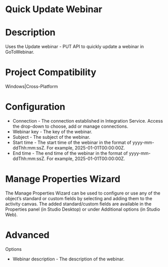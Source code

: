 ﻿# Quick Update Webinar

# Description

Uses the Update webinar - PUT API to quickly
                update a webinar in GoToWebinar.

# Project Compatibility

Windows|Cross-Platform

# Configuration

* Connection - The connection established in Integration Service. Access the drop-down to choose, add or manage connections.
* Webinar key - The key of the webinar.
* Subject - The subject of the webinar.
* Start time - The start time of the webinar in the format of yyyy-mm-ddThh:mm:ssZ. For example, 2025-01-01T00:00:00Z.
* End time - The end time of the webinar in the format of yyyy-mm-ddThh:mm:ssZ. For example, 2025-01-01T00:00:00Z.

# Manage Properties Wizard

The Manage Properties Wizard can be used to configure or use any of the object’s
                standard or custom fields by selecting and adding them to the activity canvas. The
                added standard/custom fields are available in the Properties panel (in Studio
                Desktop) or under Additional options (in Studio Web).

# Advanced

Options

* Webinar description - The description of the webinar.
